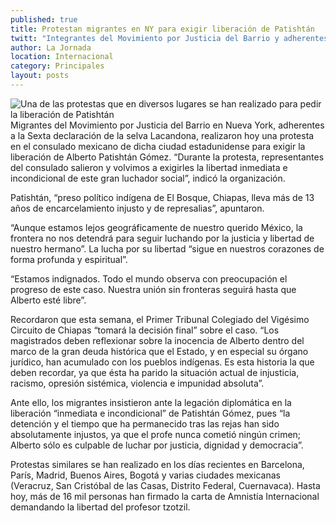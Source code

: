 ```yaml
---
published: true
title: Protestan migrantes en NY para exigir liberación de Patishtán
twitt: "Integrantes del Movimiento por Justicia del Barrio y adherentes a la Sexta se presentaron en el consulado mexicano de aquella ciudad. \"La frontera no nos detendrá para seguir luchando por la justicia\", señalaron"
author: La Jornada
location: Internacional
category: Principales
layout: posts
---
```


![Una de las protestas que en diversos lugares se han realizado para pedir la liberación de Patishtán](http://i.imgur.com/jDEbiq9m.jpg)Migrantes del Movimiento por Justicia del Barrio en Nueva York, adherentes a la Sexta declaración de la selva Lacandona, realizaron hoy una protesta en el consulado mexicano de dicha ciudad estadunidense para exigir la liberación de Alberto Patishtán Gómez. “Durante la protesta, representantes del consulado salieron y volvimos a exigirles la libertad inmediata e incondicional de este gran luchador social”, indicó la organización.

Patishtán, “preso político indígena de El Bosque, Chiapas, lleva más de 13 años de encarcelamiento injusto y de represalias”, apuntaron.

“Aunque estamos lejos geográficamente de nuestro querido México, la frontera no nos detendrá para seguir luchando por la justicia y libertad de nuestro hermano”. La lucha por su libertad “sigue en nuestros corazones de forma profunda y espiritual”.

“Estamos indignados. Todo el mundo observa con preocupación el progreso de este caso. Nuestra unión sin fronteras seguirá hasta que Alberto esté libre”.

Recordaron que esta semana, el Primer Tribunal Colegiado del Vigésimo Circuito de Chiapas “tomará la decisión final” sobre el caso. “Los magistrados deben reflexionar sobre la inocencia de Alberto dentro del marco de la gran deuda histórica que el Estado, y en especial su órgano jurídico, han acumulado con los pueblos indígenas. Es esta historia la que deben recordar, ya que ésta ha parido la situación actual de injusticia, racismo, opresión sistémica, violencia e impunidad absoluta”.

Ante ello, los migrantes insistieron ante la legación diplomática en la liberación “inmediata e incondicional” de Patishtán Gómez, pues “la detención y el tiempo que ha permanecido tras las rejas han sido absolutamente injustos, ya que el profe nunca cometió ningún crimen; Alberto sólo es culpable de luchar por justicia, dignidad y democracia”.

Protestas similares se han realizado en los días recientes en Barcelona, París, Madrid, Buenos Aires, Bogotá y varias ciudades mexicanas (Veracruz, San Cristóbal de las Casas, Distrito Federal, Cuernavaca). Hasta hoy, más de 16 mil personas han firmado la carta de Amnistía Internacional demandando la libertad del profesor tzotzil.
